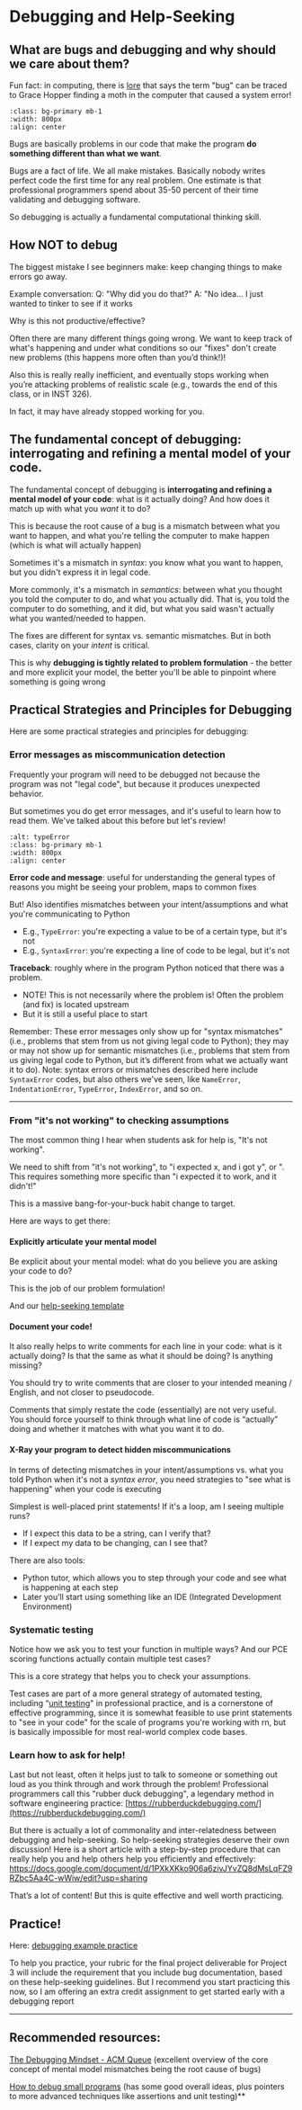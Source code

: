 # Debugging and Help-Seeking

## What are bugs and debugging and why should we care about them?

Fun fact: in computing, there is [lore](https://en.wikipedia.org/wiki/Software_bug) that says the term "bug" can be traced to Grace Hopper finding a moth in the computer that caused a system error!

```{image} assets/First_Computer_Bug,_1945.jpg
:class: bg-primary mb-1
:width: 800px
:align: center
```

Bugs are basically problems in our code that make the program **do something different than what we want**.

Bugs are a fact of life. We all make mistakes. Basically nobody writes perfect code the first time for any real problem. One estimate is that professional programmers spend about 35-50 percent of their time validating and debugging software.

So debugging is actually a fundamental computational thinking skill.

## How NOT to debug

The biggest mistake I see beginners make: keep changing things to make errors go away. 

Example conversation:
Q: "Why did you do that?" 
A: "No idea... I just wanted to tinker to see if it works

Why is this not productive/effective?

Often there are many different things going wrong. We want to keep track of what's happening and under what conditions so our "fixes" don't create new problems (this happens more often than you’d think!)!

Also this is really really inefficient, and eventually stops working when you’re attacking problems of realistic scale (e.g., towards the end of this class, or in INST 326).

In fact, it may have already stopped working for you.

## The fundamental concept of debugging: interrogating and refining a mental model of your code.

The fundamental concept of debugging is **interrogating and refining a mental model of your code**: what is it actually doing? And how does it match up with what you *want* it to do?

This is because the root cause of a bug is a mismatch between what you want to happen, and what you're telling the computer to make happen (which is what will actually happen)

Sometimes it's a mismatch in *syntax*: you know what you want to happen, but you didn't express it in legal code. 

More commonly, it's a mismatch in *semantics*: between what you thought you told the computer to do, and what you actually did. That is, you told the computer to do something, and it did, but what you said wasn't actually what you wanted/needed to happen.

The fixes are different for syntax vs. semantic mismatches. But in both cases, clarity on your *intent* is critical. 

This is why **debugging is tightly related to problem formulation** - the better and more explicit your model, the better you'll be able to pinpoint where something is going wrong

## Practical Strategies and Principles for Debugging

Here are some practical strategies and principles for debugging:

### Error messages as miscommunication detection

Frequently your program will need to be debugged not because the program was not "legal code", but because it produces unexpected behavior.

But sometimes you do get error messages, and it's useful to learn how to read them. We've talked about this before but let's review!

```{image} assets/annotated-error-msg-generic.png
:alt: typeError
:class: bg-primary mb-1
:width: 800px
:align: center
```

**Error code and message**: useful for understanding the general types of reasons you might be seeing your problem, maps to common fixes

But! Also identifies mismatches between your intent/assumptions and what you're communicating to Python
- E.g., `TypeError`: you're expecting a value to be of a certain type, but it's not
- E.g., `SyntaxError`: you're expecting a line of code to be legal, but it's not

**Traceback**: roughly where in the program Python noticed that there was a problem.
- NOTE! This is not necessarily where the problem is! Often the problem (and fix) is located upstream
- But it is still a useful place to start

Remember: These error messages only show up for "syntax mismatches" (i.e., problems that stem from us not giving legal code to Python); they may or may not show up for semantic mismatches (i.e., problems that stem from us giving legal code to Python, but it’s different from what we actually want it to do). Note: syntax errors or mismatches described here include `SyntaxError` codes, but also others we've seen, like `NameError`, `IndentationError`, `TypeError`, `IndexError`, and so on.

---

### From "it's not working" to checking assumptions

The most common thing I hear when students ask for help is, "It's not working". 

We need to shift from "it's not working", to "i expected x, and i got y", or ". This requires something more specific than "i expected it to work, and it didn't!"

This is a massive bang-for-your-buck habit change to target.

Here are ways to get there:

#### Explicitly articulate your mental model

Be explicit about your mental model: what do you believe you are asking your code to do?

This is the job of our problem formulation!

And our [help-seeking template](https://github.com/joelchan/inst126-public/blob/master/Help-Seeking%20Template.md)

#### Document your code!

It also really helps to write comments for each line in your code: what is it actually doing? Is that the same as what it should be doing? Is anything missing?

You should try to write comments that are closer to your intended meaning / English, and not closer to pseudocode. 

Comments that simply restate the code (essentially) are not very useful. You should force yourself to think through what line of code is “actually” doing and whether it matches with what you want it to do.

#### X-Ray your program to detect hidden miscommunications

In terms of detecting mismatches in your intent/assumptions vs. what you told Python when it's not a *syntax error*, you need strategies to "see what is happening" when your code is executing

Simplest is well-placed print statements!
If it's a loop, am I seeing multiple runs?
-   If I expect this data to be a string, can I verify that?
-   If I expect my data to be changing, can I see that?

There are also tools:
- Python tutor, which allows you to step through your code and see what is happening at each step
- Later you’ll start using something like an IDE (Integrated Development Environment)

### Systematic testing

Notice how we ask you to test your function in multiple ways? And our PCE scoring functions actually contain multiple test cases?

This is a core strategy that helps you to check your assumptions.
	    
Test cases are part of a more general strategy of automated testing, including “[unit testing](https://softwaretestingfundamentals.com/unit-testing/)" in professional practice, and is a cornerstone of effective programming, since it is somewhat feasible to use print statements to "see in your code" for the scale of programs you're working with rn, but is basically impossible for most real-world complex code bases.

###  Learn how to ask for help!

Last but not least, often it helps just to talk to someone or something out loud as you think through and work through the problem! Professional programmers call this "rubber duck debugging", a legendary method in software engineering practice: [https://rubberduckdebugging.com/](https://rubberduckdebugging.com/)

But there is actually a lot of commonality and inter-relatedness between debugging and help-seeking. So help-seeking strategies deserve their own discussion! Here is a short article with a step-by-step procedure that can really help you and help others help you efficiently and effectively: https://docs.google.com/document/d/1PXkXKko906a6zivJYvZQ8dMsLqFZ9RZbc5Aa4C-wWiw/edit?usp=sharing

That’s a lot of content! But this is quite effective and well worth practicing. 

## Practice!

Here: [debugging example practice](../Practice_Debugging_examples.ipynb)

To help you practice, your rubric for the final project deliverable for Project 3 will include the requirement that you include bug documentation, based on these help-seeking guidelines. But I recommend you start practicing this now, so I am offering an extra credit assignment to get started early with a debugging report

---
## Recommended resources:

[The Debugging Mindset - ACM Queue](https://queue.acm.org/detail.cfm?id=3068754) (excellent overview of the core concept of mental model mismatches being the root cause of bugs)

[How to debug small programs](https://ericlippert.com/2014/03/05/how-to-debug-small-programs/) (has some good overall ideas, plus pointers to more advanced techniques like assertions and unit testing)**